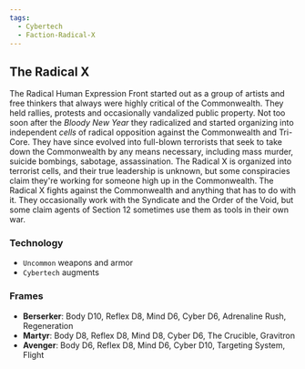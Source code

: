 ```yaml
---
tags:
  - Cybertech
  - Faction-Radical-X
---
```

## The Radical X

The Radical Human Expression Front started out as a group of artists and free thinkers that always were highly critical of the Commonwealth. They held rallies, protests and occasionally vandalized public property. Not too soon after the *Bloody New Year* they radicalized and started organizing into independent *cells* of radical opposition against the Commonwealth and Tri-Core. They have since evolved into full-blown terrorists that seek to take down the Commonwealth by any means necessary, including mass murder, suicide bombings, sabotage, assassination. The Radical X is organized into terrorist cells, and their true leadership is unknown, but some conspiracies claim they're working for someone high up in the Commonwealth. The Radical X fights against the Commonwealth and anything that has to do with it. They occasionally work with the Syndicate and the Order of the Void, but some claim agents of Section 12 sometimes use them as tools in their own war.

### Technology

- `Uncommon` weapons and armor
- `Cybertech` augments

### Frames

- **Berserker**: Body D10, Reflex D8, Mind D6, Cyber D6, Adrenaline Rush, Regeneration
- **Martyr**: Body D8, Reflex D8, Mind D8, Cyber D6, The Crucible, Gravitron
- **Avenger**: Body D6, Reflex D8, Mind D6, Cyber D10, Targeting System, Flight